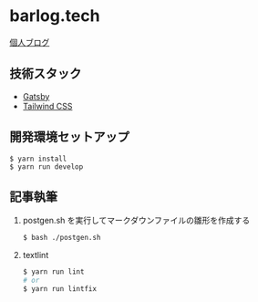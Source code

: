 # barlog.tech

[個人ブログ](https://barlog.tech)

## 技術スタック

* [Gatsby](https://www.gatsbyjs.com/)
* [Tailwind CSS](https://tailwindcss.com/)

## 開発環境セットアップ

```
$ yarn install
$ yarn run develop
```

## 記事執筆

1. postgen.sh を実行してマークダウンファイルの雛形を作成する

    ```sh
    $ bash ./postgen.sh
    ```
2. textlint

    ```sh
    $ yarn run lint
    # or
    $ yarn run lintfix
    ```
